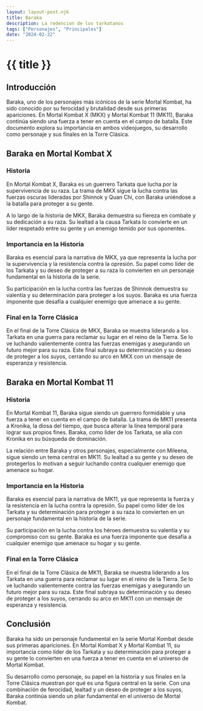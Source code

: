 ```yaml
---
layout: layout-post.njk
title: Baraka
description: La redencion de los tarkatanos
tags: ["Personajes", "Principales"]
date: "2024-02-22"
---
```

# {{ title }}





## Introducción

Baraka, uno de los personajes más icónicos de la serie Mortal Kombat, ha sido conocido por su ferocidad y brutalidad desde sus primeras apariciones. En Mortal Kombat X (MKX) y Mortal Kombat 11 (MK11), Baraka continúa siendo una fuerza a tener en cuenta en el campo de batalla. Este documento explora su importancia en ambos videojuegos, su desarrollo como personaje y sus finales en la Torre Clásica.

## Baraka en Mortal Kombat X

### Historia

En Mortal Kombat X, Baraka es un guerrero Tarkata que lucha por la supervivencia de su raza. La trama de MKX sigue la lucha contra las fuerzas oscuras lideradas por Shinnok y Quan Chi, con Baraka uniéndose a la batalla para proteger a su gente.

A lo largo de la historia de MKX, Baraka demuestra su fiereza en combate y su dedicación a su raza. Su lealtad a la causa Tarkata lo convierte en un líder respetado entre su gente y un enemigo temido por sus oponentes.

### Importancia en la Historia

Baraka es esencial para la narrativa de MKX, ya que representa la lucha por la supervivencia y la resistencia contra la opresión. Su papel como líder de los Tarkata y su deseo de proteger a su raza lo convierten en un personaje fundamental en la historia de la serie.

Su participación en la lucha contra las fuerzas de Shinnok demuestra su valentía y su determinación para proteger a los suyos. Baraka es una fuerza imponente que desafía a cualquier enemigo que amenace a su gente.

### Final en la Torre Clásica

En el final de la Torre Clásica de MKX, Baraka se muestra liderando a los Tarkata en una guerra para reclamar su lugar en el reino de la Tierra. Se lo ve luchando valientemente contra las fuerzas enemigas y asegurando un futuro mejor para su raza. Este final subraya su determinación y su deseo de proteger a los suyos, cerrando su arco en MKX con un mensaje de esperanza y resistencia.

## Baraka en Mortal Kombat 11

### Historia

En Mortal Kombat 11, Baraka sigue siendo un guerrero formidable y una fuerza a tener en cuenta en el campo de batalla. La trama de MK11 presenta a Kronika, la diosa del tiempo, que busca alterar la línea temporal para lograr sus propios fines. Baraka, como líder de los Tarkata, se alía con Kronika en su búsqueda de dominación.

La relación entre Baraka y otros personajes, especialmente con Mileena, sigue siendo un tema central en MK11. Su lealtad a su gente y su deseo de protegerlos lo motivan a seguir luchando contra cualquier enemigo que amenace su hogar.

### Importancia en la Historia

Baraka es esencial para la narrativa de MK11, ya que representa la fuerza y la resistencia en la lucha contra la opresión. Su papel como líder de los Tarkata y su determinación para proteger a su raza lo convierten en un personaje fundamental en la historia de la serie.

Su participación en la lucha contra los héroes demuestra su valentía y su compromiso con su gente. Baraka es una fuerza imponente que desafía a cualquier enemigo que amenace su hogar y su gente.

### Final en la Torre Clásica

En el final de la Torre Clásica de MK11, Baraka se muestra liderando a los Tarkata en una guerra para reclamar su lugar en el reino de la Tierra. Se lo ve luchando valientemente contra las fuerzas enemigas y asegurando un futuro mejor para su raza. Este final subraya su determinación y su deseo de proteger a los suyos, cerrando su arco en MK11 con un mensaje de esperanza y resistencia.

## Conclusión

Baraka ha sido un personaje fundamental en la serie Mortal Kombat desde sus primeras apariciones. En Mortal Kombat X y Mortal Kombat 11, su importancia como líder de los Tarkata y su determinación para proteger a su gente lo convierten en una fuerza a tener en cuenta en el universo de Mortal Kombat.

Su desarrollo como personaje, su papel en la historia y sus finales en la Torre Clásica muestran por qué es una figura central en la serie. Con una combinación de ferocidad, lealtad y un deseo de proteger a los suyos, Baraka continúa siendo un pilar fundamental en el universo de Mortal Kombat.